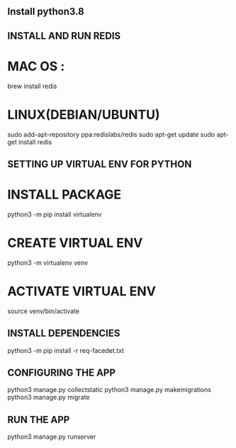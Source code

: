##  Install python3.8

## INSTALL AND RUN REDIS
# MAC OS : 
brew install redis 
# LINUX(DEBIAN/UBUNTU)
sudo add-apt-repository ppa:redislabs/redis
sudo apt-get update
sudo apt-get install redis

## SETTING UP VIRTUAL ENV FOR PYTHON
# INSTALL PACKAGE
python3 -m pip install virtualenv
# CREATE VIRTUAL ENV
python3 -m virtualenv venv
# ACTIVATE VIRTUAL ENV
source venv/bin/activate

## INSTALL DEPENDENCIES
python3 -m pip install -r req-facedet.txt

## CONFIGURING THE APP
python3 manage.py collectstatic
python3 manage.py makemigrations
python3 manage.py migrate

## RUN THE APP
python3 manage.py runserver 

